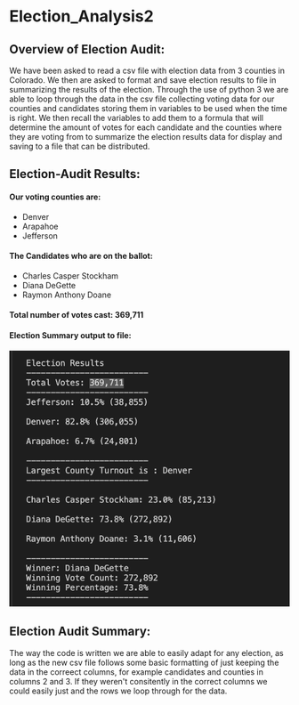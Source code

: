 # Election_Analysis2

## Overview of Election Audit:
We have been asked to read a csv file with election data from 3 counties in Colorado. We then are asked to format and save election results to file in summarizing the results of the election. Through the use of python 3 we are able to loop through the data in the csv file collecting voting data for our counties and candidates storing them in variables to be used when the time is right. We then recall the variables to add them to a formula that will determine the amount of votes for each candidate and the counties where they are voting from to summarize the election results data for display and saving to a file that can be distributed. 


## Election-Audit Results:
#### Our voting counties are:
- Denver
- Arapahoe
- Jefferson

#### The Candidates who are on the ballot:
* Charles Casper Stockham
* Diana DeGette
* Raymon Anthony Doane

#### Total number of votes cast: 369,711

#### Election Summary output to file:
![Summary_Results](https://github.com/austink24/Election_Analysis2/blob/3a70acf2c7595fe902e268364418df0627ad0cc2/Resources/Election_Summary.png)

## Election Audit Summary:
The way the code is written we are able to easily adapt for any election, as long as the new csv file follows some basic formatting of just keeping the data in the correect columns, for example candidates and counties in columns 2 and 3. If they weren't consitently in the correct columns we could easily just and the rows we loop through for the data. 
